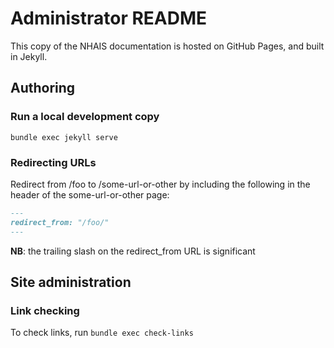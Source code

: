# Administrator README

This copy of the NHAIS documentation is hosted on GitHub Pages, and built in Jekyll.

## Authoring

### Run a local development copy

`bundle exec jekyll serve`

### Redirecting URLs

Redirect from /foo to /some-url-or-other by including the following in the header of the some-url-or-other page:

```markdown
---
redirect_from: "/foo/"
---
```

**NB**: the trailing slash on the redirect_from URL is significant

## Site administration

### Link checking

To check links, run `bundle exec check-links`
